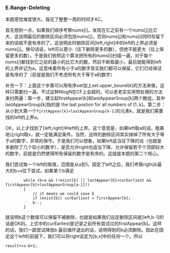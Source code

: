 ### E.Range-Deleting

本题感觉难度很大。我花了整整一周的时间才AC。

首先想到一点，如果我们顺序考察nums[i]，发现在它之前有一个nums[j]比它大，这说明最后的删除区间必须包括nums[j]，否则nums[j]和nums[i]同时存留下来的话就不是有序的了。这说明此时删除区间[left,right]中的left的上界必须是nums[j]。换句话说，left可以更小（往下删除更多的数），但绝不能更大（往上保留更多的数）。于是我们依照这个算法把所有的nums[i]扫描一遍，对于每个nums[i]都找到它之前的最小的比它大的数，然后不断取最小，最后就能得到left的上界并记为a。这意味着所有小于a的数字其实我们都可以保留，它们已经保证是有序的了（前提是我们不考虑所有大于等于a的数字）

补充一下：上面这个步骤可以用有序set加上set.upper_bound(k)的方法来做，这样只需要扫一遍。不过这种NlogN在CF上会超时。可以老老实实用预处理的方法来扫两遍：第一步，建立起firstAppear[k]和lastAppearGroup[k]两个数组，其中lastAppearGroup[k]指的是 the last postion for all numbers of [1..k]。第二步：从小到大第一个```firstAppear[k]<lastAppearGroup[k-1]```的元素k，就是我们需要找的left的上界a。

OK，以上才找到了[left,right]中left的上界。这个意思是，如果left取a的话，粗暴地让right取x，就一定能满足条件。当然，这样的删除区间其实抹掉了所有大于等于a的数字，非常的保守。于是我们可以想象，如果left适当往下降的话（也就是多删除了几个较小的数字），是否允许right也适当下降，允许保留若干个顶部较大的数字，前提是仍然使得所有保留的数字是有序的。这就是本题的第二个核心。

我们尝试每一个left的取值，范围是从a到1。固定了left之后，我们考察right从最大的b=x往下尝试。如果某个b满足
```
        while (b>a && (!exist[b] || lastAppear[b]<curEarliest && firstAppear[b]>lastAppearGroup[a-1]))
        {
            // it means we could save b
            if (exist[b]) curEarliest = firstAppear[b];
            b--;
        }                
```
就说明b这个数值可以保留不被删除，也就是如果我们设定删除区间是[left,b-1]的话是OK的。上式中的curEarliest是记录之前所有尝试过的firstAppear[b]。这样的话，我们一路尝试降低b.最后循环退出的话，说明得到的b必须删除。因此在固定这个left的前提下，我们可以将right设定为[b,x]中的任何一个。所以
```
result+=x-b+1;
```
